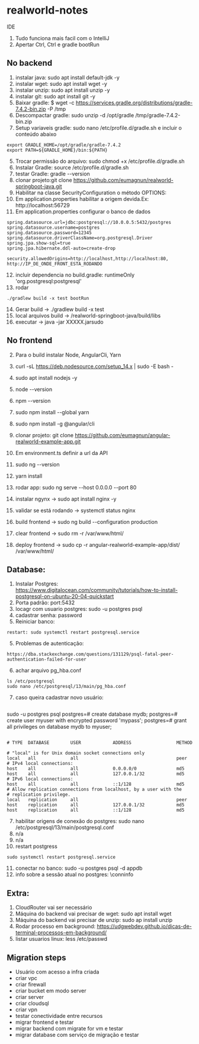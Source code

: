 # realworld-notes

IDE
1. Tudo funciona mais facil com o IntelliJ
2. Apertar Ctrl, Ctrl e gradle bootRun

## No backend

1. instalar java: sudo apt install default-jdk -y
2. instalar wget: sudo apt install wget -y
3. instalar unzip: sudo apt install unzip -y
4. instalar git: sudo apt install git -y
5. Baixar gradle: $ wget -c https://services.gradle.org/distributions/gradle-7.4.2-bin.zip -P /tmp
6. Descompactar gradle: sudo unzip -d /opt/gradle /tmp/gradle-7.4.2-bin.zip
7. Setup variaveis gradle: sudo nano /etc/profile.d/gradle.sh e incluir o conteúdo abaixo
```
export GRADLE_HOME=/opt/gradle/gradle-7.4.2
export PATH=${GRADLE_HOME}/bin:${PATH}
```
5. Trocar permissão do arquivo: sudo chmod +x /etc/profile.d/gradle.sh
6. Instalar Gradle: source /etc/profile.d/gradle.sh
7. testar Gradle: gradle --version
8. clonar projeto:git clone https://github.com/eumagnun/realworld-springboot-java.git
9. Habilitar na classe SecurityConfiguration o método OPTIONS: 
10. Em application.properties habilitar a origem devida.Ex: http://localhost:56729
11. Em application.properties configurar o banco de dados
```
spring.datasource.url=jdbc:postgresql://10.0.0.5:5432/postgres
spring.datasource.username=postgres
spring.datasource.password=12345
spring.datasource.driverClassName=org.postgresql.Driver
spring.jpa.show-sql=true
spring.jpa.hibernate.ddl-auto=create-drop

security.allowedOrigins=http://localhost,http://localhost:80, http://IP_DE_ONDE_FRONT_ESTA_RODANDO
```

12. incluir dependencia no build.gradle: runtimeOnly 'org.postgresql:postgresql'
13. rodar
```
./gradlew build -x test bootRun
```

14. Gerar build -> ./gradlew build -x test
15. local arquivos build -> /realworld-springboot-java/build/libs
16. executar -> java -jar XXXXX.jarsudo

## No frontend

2. Para o build instalar Node, AngularCli, Yarn
3. curl -sL https://deb.nodesource.com/setup_14.x | sudo -E bash -
4. sudo apt install nodejs -y
5. node --version
6. npm --version
7. sudo npm install --global yarn
8. sudo npm install -g @angular/cli
9. clonar projeto: git clone https://github.com/eumagnun/angular-realworld-example-app.git
10. Em environment.ts definir a url da API
11. sudo ng --version
12. yarn install
13. rodar app: sudo ng serve --host 0.0.0.0 --port 80

14. instalar ngynx ->  sudo apt install nginx -y
15. validar se está rodando -> systemctl status nginx
16. build frontend -> sudo ng build --configuration production
17. clear frontend -> sudo rm -r /var/www/html/
18. deploy frontend -> sudo cp -r  angular-realworld-example-app/dist/ /var/www/html/

## Database:
1. Instalar Postgres: https://www.digitalocean.com/community/tutorials/how-to-install-postgresql-on-ubuntu-20-04-quickstart
2. Porta padrão: port:5432
3. locagr com usuario postgres: sudo -u postgres psql
4. cadastrar senha: password
5. Reiniciar banco:
```
restart: sudo systemctl restart postgresql.service
```
5. Problemas de autenticação:
```
https://dba.stackexchange.com/questions/131129/psql-fatal-peer-authentication-failed-for-user
```
6. achar arquivo pg_hba.conf
```
ls /etc/postgresql
sudo nano /etc/postgresql/13/main/pg_hba.conf

```
7. caso queira cadastrar novo usuário:
```
```
sudo -u postgres psql
postgres=# create database mydb;
postgres=# create user myuser with encrypted password 'mypass';
postgres=# grant all privileges on database mydb to myuser;
```
```
```
# TYPE  DATABASE        USER            ADDRESS                 METHOD

# "local" is for Unix domain socket connections only
local   all             all                                     peer
# IPv4 local connections:
host    all             all             0.0.0.0/0               md5
host    all             all             127.0.0.1/32            md5
# IPv6 local connections:
host    all             all             ::1/128                 md5
# Allow replication connections from localhost, by a user with the
# replication privilege.
local   replication     all                                     peer
host    replication     all             127.0.0.1/32            md5
host    replication     all             ::1/128                 md5
```

7. habilitar origens de conexão do postgres: sudo nano /etc/postgresql/13/main/postgresql.conf
8. n/a
9. n/a
10. restart postgress
```
sudo systemctl restart postgresql.service
```

11. conectar no banco: sudo -u postgres  psql -d appdb
10. info sobre a sessão atual no postgres: \conninfo

## Extra: 
1. CloudRouter vai ser necessário
2. Máquina do backend vai precisar de wget: sudo apt install wget
3. Máquina do backend vai precisar de unzip: sudo ap install unzip
4. Rodar processo em background: https://udgwebdev.github.io/dicas-de-terminal-processos-em-background/
5. listar usuarios linux: less /etc/passwd



## Migration steps
* Usuário com acesso a infra criada
* criar vpc
* criar firewall
* criar bucket em modo server
* criar server
* criar cloudsql
* criar vpn
* testar conectividade entre recursos
* migrar frontend e testar
* migrar backend com migrate for vm e testar
* migrar database com serviço de migração e testar
